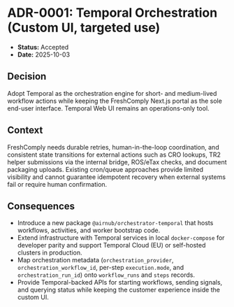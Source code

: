 # ADR-0001: Temporal Orchestration (Custom UI, targeted use)

- **Status:** Accepted
- **Date:** 2025-10-03

## Decision

Adopt Temporal as the orchestration engine for short- and medium-lived workflow actions while keeping the FreshComply Next.js portal as the sole end-user interface. Temporal Web UI remains an operations-only tool.

## Context

FreshComply needs durable retries, human-in-the-loop coordination, and consistent state transitions for external actions such as CRO lookups, TR2 helper submissions via the internal bridge, ROS/eTax checks, and document packaging uploads. Existing cron/queue approaches provide limited visibility and cannot guarantee idempotent recovery when external systems fail or require human confirmation.

## Consequences

- Introduce a new package `@airnub/orchestrator-temporal` that hosts workflows, activities, and worker bootstrap code.
- Extend infrastructure with Temporal services in local `docker-compose` for developer parity and support Temporal Cloud (EU) or self-hosted clusters in production.
- Map orchestration metadata (`orchestration_provider`, `orchestration_workflow_id`, per-step `execution.mode`, and `orchestration_run_id`) onto `workflow_runs` and `steps` records.
- Provide Temporal-backed APIs for starting workflows, sending signals, and querying status while keeping the customer experience inside the custom UI.
